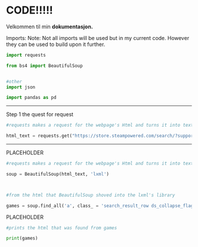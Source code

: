 # CODE!!!!!

Velkommen til min **dokumentasjon.**

Imports:
Note: Not all imports will be used but in my current code. 
However they can be used to build upon it further.
```python
import requests

from bs4 import BeautifulSoup


#other
import json

import pandas as pd
```

___

Step 1 the quest for request
```python
#requests makes a request for the webpage's Html and turns it into text

html_text = requests.get("https://store.steampowered.com/search/?supportedlang=norwegian%2Cenglish&specials=1&hidef2p=1&ndl=1")
```

___

PLACEHOLDER
```python
#requests makes a request for the webpage's Html and turns it into text

soup = BeautifulSoup(html_text, 'lxml')



#from the html that BeautifulSoup shoved into the lxml's library

games = soup.find_all('a', class_ = 'search_result_row ds_collapse_flag')
```

PLACEHOLDER
```python
#prints the html that was found from games

print(games)
```
